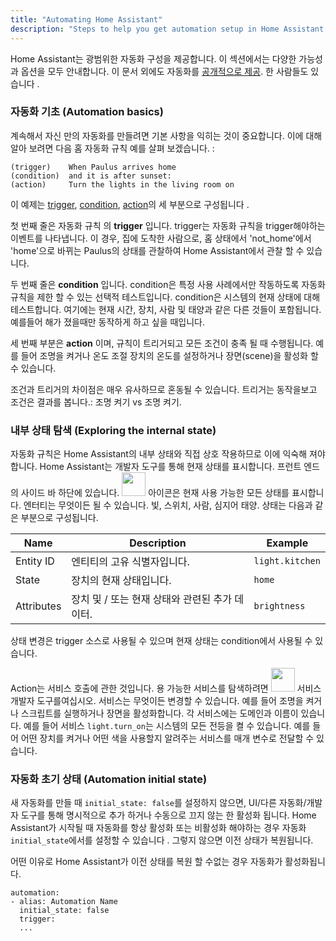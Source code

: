 ```yaml
---
title: "Automating Home Assistant"
description: "Steps to help you get automation setup in Home Assistant."
---
```


Home Assistant는 광범위한 자동화 구성을 제공합니다. 이 섹션에서는 다양한 가능성과 옵션을 모두 안내합니다. 이 문서 외에도 자동화를 [공개적으로 제공](/cookbook/#example-configurationyaml). 한 사람들도 있습니다 .

### 자동화 기초 (Automation basics)

계속해서 자신 만의 자동화를 만들려면 기본 사항을 익히는 것이 중요합니다. 이에 대해 알아 보려면 다음 홈 자동화 규칙 예를 살펴 보겠습니다. :


```text
(trigger)    When Paulus arrives home
(condition)  and it is after sunset:
(action)     Turn the lights in the living room on
```

이 예제는 [trigger](/docs/automation/trigger/), [condition](/docs/automation/condition/), [action](/docs/automation/action/)의 세 부분으로 구성됩니다 .

첫 번째 줄은 자동화 규칙 의 **trigger** 입니다. trigger는 자동화 규칙을 trigger해야하는 이벤트를 나타냅니다. 이 경우, 집에 도착한 사람으로, 홈 상태에서 'not_home'에서 'home'으로 바뀌는 Paulus의 상태를 관찰하여 Home Assistant에서 관찰 할 수 있습니다.

두 번째 줄은 **condition** 입니다. condition은 특정 사용 사례에서만 작동하도록 자동화 규칙을 제한 할 수 있는 선택적 테스트입니다. condition은 시스템의 현재 상태에 대해 테스트합니다. 여기에는 현재 시간, 장치, 사람 및 태양과 같은 다른 것들이 포함됩니다. 예를들어 해가 졌을 ​​때만 동작하게 하고 싶을 때입니다. 

세 번째 부분은 **action** 이며, 규칙이 트리거되고 모든 조건이 충족 될 때 수행됩니다. 예를 들어 조명을 켜거나 온도 조절 장치의 온도를 설정하거나 장면(scene)을 활성화 할 수 있습니다.

<div class='note'>
조건과 트리거의 차이점은 매우 유사하므로 혼동될 수 있습니다. 트리거는 동작을보고 조건은 결과를 봅니다.: 조명 켜기 vs 조명 켜기.
</div>

### 내부 상태 탐색 (Exploring the internal state)

자동화 규칙은 Home Assistant의 내부 상태와 직접 상호 작용하므로 이에 익숙해 져야합니다. Home Assistant는 개발자 도구를 통해 현재 상태를 표시합니다. 프런트 엔드의 사이드 바 하단에 있습니다. <img src='/images/screenshots/developer-tool-states-icon.png' class='no-shadow' height='38' /> 아이콘은 현재 사용 가능한 모든 상태를 표시합니다. 엔터티는 무엇이든 될 수 있습니다. 빛, 스위치, 사람, 심지어 태양. 상태는 다음과 같은 부분으로 구성됩니다.

| Name | Description | Example |
| ---- | ----- | ---- |
| Entity ID | 엔티티의 고유 식별자입니다. | `light.kitchen`
| State | 장치의 현재 상태입니다. | `home`
| Attributes | 장치 및 / 또는 현재 상태와 관련된 추가 데이터. | `brightness`

상태 변경은 trigger 소스로 사용될 수 있으며 현재 상태는 condition에서 사용될 수 있습니다.

Action는 서비스 호출에 관한 것입니다. 용 가능한 서비스를 탐색하려면 <img src='/images/screenshots/developer-tool-services-icon.png' class='no-shadow' height='38' /> 서비스 개발자 도구를여십시오. 서비스는 무엇이든 변경할 수 있습니다. 예를 들어 조명을 켜거나 스크립트를 실행하거나 장면을 활성화합니다. 각 서비스에는 도메인과 이름이 있습니다. 예를 들어 서비스 `light.turn_on`는 시스템의 모든 전등을 켤 수 있습니다. 예를 들어 어떤 장치를 켜거나 어떤 색을 사용할지 알려주는 서비스를 매개 변수로 전달할 수 있습니다.

### 자동화 초기 상태 (Automation initial state)

새 자동화를 만들 때 `initial_state: false`를 설정하지 않으면, UI/다른 자동화/개발자 도구를 통해 명시적으로 추가 하거나 수동으로 끄지 않는 한 활성화 됩니다. Home Assistant가 시작될 때 자동화를 항상 활성화 또는 비활성화 해야하는 경우 자동화 `initial_state`에서를 설정할 수 있습니다 . 그렇지 않으면 이전 상태가 복원됩니다.

어떤 이유로 Home Assistant가 이전 상태를 복원 할 수없는 경우 자동화가 활성화됩니다. 

```text
automation:
- alias: Automation Name
  initial_state: false
  trigger:
  ...
```
